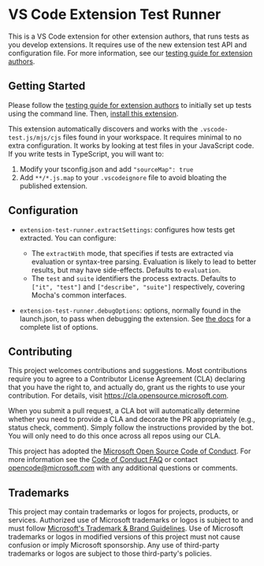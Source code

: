 # VS Code Extension Test Runner

This is a VS Code extension for other extension authors, that runs tests as you develop extensions. It requires use of the new extension test API and configuration file. For more information, see our [testing guide for extension authors](https://code.visualstudio.com/api/working-with-extensions/testing-extension).

## Getting Started

Please follow the [testing guide for extension authors](https://code.visualstudio.com/api/working-with-extensions/testing-extension) to initially set up tests using the command line. Then, [install this extension](https://marketplace.visualstudio.com/items?itemName=ms-vscode.extension-test-runner).

This extension automatically discovers and works with the `.vscode-test.js/mjs/cjs` files found in your workspace. It requires minimal to no extra configuration. It works by looking at test files in your JavaScript code. If you write tests in TypeScript, you will want to:

1. Modify your tsconfig.json and add `"sourceMap": true`
1. Add `**/*.js.map` to your `.vscodeignore` file to avoid bloating the published extension.

## Configuration

- `extension-test-runner.extractSettings`: configures how tests get extracted. You can configure:

  - The `extractWith` mode, that specifies if tests are extracted via evaluation or syntax-tree parsing. Evaluation is likely to lead to better results, but may have side-effects. Defaults to `evaluation`.
  - The `test` and `suite` identifiers the process extracts. Defaults to `["it", "test"]` and `["describe", "suite"]` respectively, covering Mocha's common interfaces.

- `extension-test-runner.debugOptions`: options, normally found in the launch.json, to pass when debugging the extension. See [the docs](https://code.visualstudio.com/docs/nodejs/nodejs-debugging#_launch-configuration-attributes) for a complete list of options.

## Contributing

This project welcomes contributions and suggestions. Most contributions require you to agree to a
Contributor License Agreement (CLA) declaring that you have the right to, and actually do, grant us
the rights to use your contribution. For details, visit https://cla.opensource.microsoft.com.

When you submit a pull request, a CLA bot will automatically determine whether you need to provide
a CLA and decorate the PR appropriately (e.g., status check, comment). Simply follow the instructions
provided by the bot. You will only need to do this once across all repos using our CLA.

This project has adopted the [Microsoft Open Source Code of Conduct](https://opensource.microsoft.com/codeofconduct/).
For more information see the [Code of Conduct FAQ](https://opensource.microsoft.com/codeofconduct/faq/) or
contact [opencode@microsoft.com](mailto:opencode@microsoft.com) with any additional questions or comments.

## Trademarks

This project may contain trademarks or logos for projects, products, or services. Authorized use of Microsoft
trademarks or logos is subject to and must follow
[Microsoft's Trademark & Brand Guidelines](https://www.microsoft.com/en-us/legal/intellectualproperty/trademarks/usage/general).
Use of Microsoft trademarks or logos in modified versions of this project must not cause confusion or imply Microsoft sponsorship.
Any use of third-party trademarks or logos are subject to those third-party's policies.
